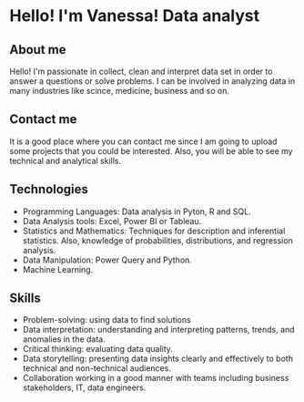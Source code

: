 # Hello! I'm Vanessa! Data analyst
## About me 
Hello! I'm passionate in collect, clean and interpret data set in order to answer a questions or solve problems. I can be involved in analyzing data in many industries like scince, medicine, business and so on. 
## Contact me
It is a good place where you can contact me since I am going to upload some projects that you could be interested. Also, you will be able to see my technical and analytical skills. 
## Technologies 
- Programming Languages: Data analysis in Pyton, R and SQL. 
- Data Analysis tools: Excel, Power BI or Tableau.
- Statistics and Mathematics: Techniques for description and inferential statistics. Also, knowledge of probabilities, distributions, and regression analysis.
- Data Manipulation: Power Query and Python.
- Machine Learning.
 ## Skills
- Problem-solving: using data to find solutions 
- Data interpretation: understanding and interpreting patterns, trends, and anomalies in the data.
- Critical thinking: evaluating data quality.
- Data storytelling: presenting data insights clearly and effectively to both technical and non-technical audiences.
- Collaboration working in a good manner with teams including business stakeholders, IT, data engineers.

